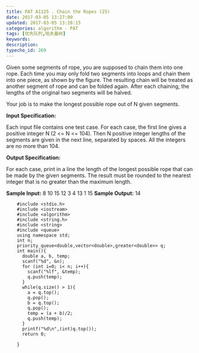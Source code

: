 ```yaml
---
title: PAT A1125 . Chain the Ropes (25)
date: 2017-03-05 13:27:09
updated: 2017-03-05 13:28:15
categories: algorithm - PAT
tags: [优先队列,哈夫曼树]
keywords:
description:
typecho_id: 269
---
```


Given some segments of rope, you are supposed to chain them into one rope. Each time you may only fold two segments into loops and chain them into one piece, as shown by the figure. The resulting chain will be treated as another segment of rope and can be folded again. After each chaining, the lengths of the original two segments will be halved.


Your job is to make the longest possible rope out of N given segments.

**Input Specification:**

Each input file contains one test case. For each case, the first line gives a positive integer N (2 <= N <= 104). Then N positive integer lengths of the segments are given in the next line, separated by spaces. All the integers are no more than 104.

**Output Specification:**

For each case, print in a line the length of the longest possible rope that can be made by the given segments. The result must be rounded to the nearest integer that is no greater than the maximum length.

**Sample Input:**
8
10 15 12 3 4 13 1 15
**Sample Output:**
14
```
    #include <stdio.h>
    #include <iostream>
    #include <algorithm>
    #include <string.h>
    #include <string>
    #include <queue>
    using namespace std;
    int n;
    priority_queue<double,vector<double>,greater<double>> q;
    int main(){
      double a, b, temp;
      scanf("%d", &n);
      for (int i=0; i< n; i++){
        scanf("%lf", &temp);
        q.push(temp);
      }
      while(q.size() > 1){
        a = q.top();
        q.pop();
        b = q.top();
        q.pop();
        temp = (a + b)/2;
        q.push(temp);
      }
      printf("%d\n",(int)q.top());
      return 0;
    
    }
```